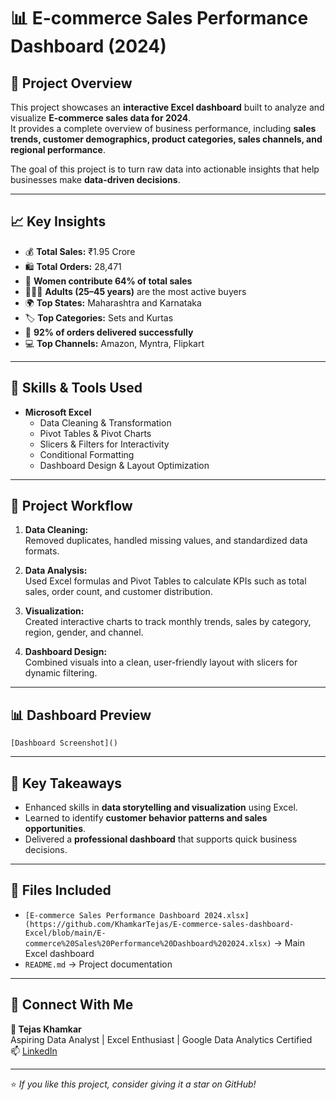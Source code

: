 # 📊 E-commerce Sales Performance Dashboard (2024)

## 🚀 Project Overview
This project showcases an **interactive Excel dashboard** built to analyze and visualize **E-commerce sales data for 2024**.  
It provides a complete overview of business performance, including **sales trends, customer demographics, product categories, sales channels, and regional performance**.

The goal of this project is to turn raw data into actionable insights that help businesses make **data-driven decisions**.

---

## 📈 Key Insights
- 💰 **Total Sales:** ₹1.95 Crore  
- 🛍️ **Total Orders:** 28,471  
- 👩 **Women contribute 64% of total sales**  
- 🧑‍🤝‍🧑 **Adults (25–45 years)** are the most active buyers  
- 🌍 **Top States:** Maharashtra and Karnataka  
- 🏷️ **Top Categories:** Sets and Kurtas  
- 🚚 **92% of orders delivered successfully**  
- 💻 **Top Channels:** Amazon, Myntra, Flipkart  

---

## 🧠 Skills & Tools Used
- **Microsoft Excel**
  - Data Cleaning & Transformation  
  - Pivot Tables & Pivot Charts  
  - Slicers & Filters for Interactivity  
  - Conditional Formatting  
  - Dashboard Design & Layout Optimization  

---

## 🧩 Project Workflow
1. **Data Cleaning:**  
   Removed duplicates, handled missing values, and standardized data formats.  

2. **Data Analysis:**  
   Used Excel formulas and Pivot Tables to calculate KPIs such as total sales, order count, and customer distribution.  

3. **Visualization:**  
   Created interactive charts to track monthly trends, sales by category, region, gender, and channel.  

4. **Dashboard Design:**  
   Combined visuals into a clean, user-friendly layout with slicers for dynamic filtering.

---

## 📊 Dashboard Preview
 
`[Dashboard Screenshot]()`

---

## 🏁 Key Takeaways
- Enhanced skills in **data storytelling and visualization** using Excel.  
- Learned to identify **customer behavior patterns and sales opportunities**.  
- Delivered a **professional dashboard** that supports quick business decisions.

---

## 📂 Files Included
- `[E-commerce Sales Performance Dashboard 2024.xlsx](https://github.com/KhamkarTejas/E-commerce-sales-dashboard-Excel/blob/main/E-commerce%20Sales%20Performance%20Dashboard%202024.xlsx)` → Main Excel dashboard  
- `README.md` → Project documentation  

---

## 🔗 Connect With Me
**👤 Tejas Khamkar**  
Aspiring Data Analyst | Excel Enthusiast | Google Data Analytics Certified  
📫 [LinkedIn](www.linkedin.com/in/tejaskhamkar) 

---

⭐ *If you like this project, consider giving it a star on GitHub!*

